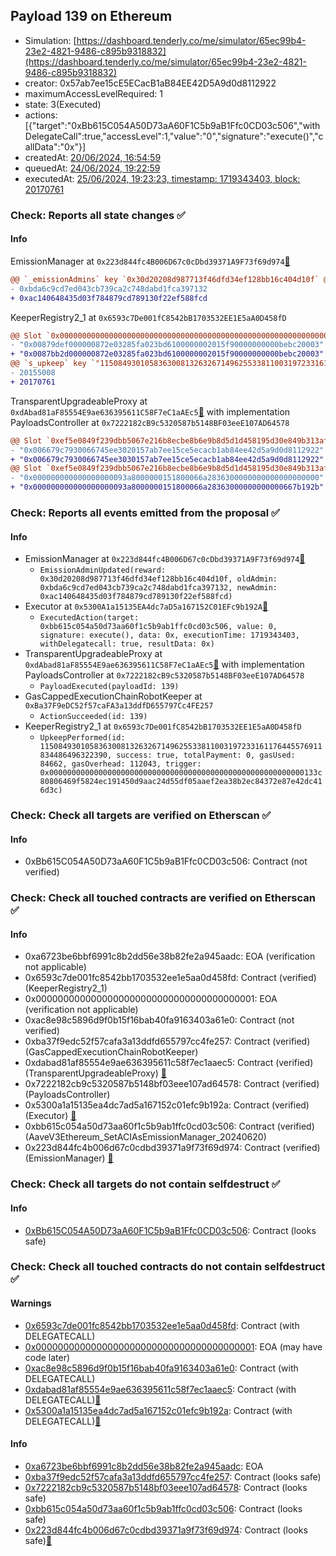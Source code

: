 ## Payload 139 on Ethereum

- Simulation: [https://dashboard.tenderly.co/me/simulator/65ec99b4-23e2-4821-9486-c895b9318832](https://dashboard.tenderly.co/me/simulator/65ec99b4-23e2-4821-9486-c895b9318832)
- creator: 0x57ab7ee15cE5ECacB1aB84EE42D5A9d0d8112922
- maximumAccessLevelRequired: 1
- state: 3(Executed)
- actions: [{"target":"0xBb615C054A50D73aA60F1C5b9aB1Ffc0CD03c506","withDelegateCall":true,"accessLevel":1,"value":"0","signature":"execute()","callData":"0x"}]
- createdAt: [20/06/2024, 16:54:59](https://etherscan.io/tx/0xd8894644e1eae0df7e1c0e8be61e1d26361be0dd0e2065a91a87f8bf400485f9)
- queuedAt: [24/06/2024, 19:22:59](https://etherscan.io/tx/0x8f9487d931347af8e1568cb516ff5ce3bc56e94883c9696945cbe5471bfd102e)
- executedAt: [25/06/2024, 19:23:23, timestamp: 1719343403, block: 20170761](https://etherscan.io/tx/0x0a798e2d732c7368d98e0c9c4f29e040a603f5e653e126b2b1dc46d2af54c0ec)

### Check: Reports all state changes :white_check_mark:

#### Info


EmissionManager at `0x223d844fc4B006D67c0cDbd39371A9F73f69d974`[:ghost:](https://github.com/bgd-labs/aave-address-book "AaveV3Ethereum.EMISSION_MANAGER")
```diff
@@ `_emissionAdmins` key `0x30d20208d987713f46dfd34ef128bb16c404d10f` @@
- 0xbda6c9cd7ed043cb739ca2c748dabd1fca397132
+ 0xac140648435d03f784879cd789130f22ef588fcd
```

KeeperRegistry2_1 at `0x6593c7De001fC8542bB1703532EE1E5aA0D458fD`
```diff
@@ Slot `0x0000000000000000000000000000000000000000000000000000000000000012` @@
- "0x00879def000000872e03285fa023bd6100000002015f90000000000bebc20003"
+ "0x0087bb2d000000872e03285fa023bd6100000002015f90000000000bebc20003"
@@ `s_upkeep` key `"115084930105836300813263267149625533811003197233161176445576911834486496322390".lastPerformedBlockNumber` @@
- 20155008
+ 20170761
```

TransparentUpgradeableProxy at `0xdAbad81aF85554E9ae636395611C58F7eC1aAEc5`[:ghost:](https://github.com/bgd-labs/aave-address-book "GovernanceV3Ethereum.PAYLOADS_CONTROLLER") with implementation PayloadsController at `0x7222182cB9c5320587b5148BF03eeE107AD64578`
```diff
@@ Slot `0xef5e0849f239dbb5067e216b8ecbe8b6e9b8d5d1d458195d30e849b313afe11f` @@
- "0x006679c7930066745ee3020157ab7ee15ce5ecacb1ab84ee42d5a9d0d8112922"
+ "0x006679c7930066745ee3030157ab7ee15ce5ecacb1ab84ee42d5a9d0d8112922"
@@ Slot `0xef5e0849f239dbb5067e216b8ecbe8b6e9b8d5d1d458195d30e849b313afe120` @@
- "0x000000000000000000093a8000000151800066a2836300000000000000000000"
+ "0x000000000000000000093a8000000151800066a28363000000000000667b192b"
```


### Check: Reports all events emitted from the proposal :white_check_mark:

#### Info

- EmissionManager at `0x223d844fc4B006D67c0cDbd39371A9F73f69d974`[:ghost:](https://github.com/bgd-labs/aave-address-book "AaveV3Ethereum.EMISSION_MANAGER")
  - `EmissionAdminUpdated(reward: 0x30d20208d987713f46dfd34ef128bb16c404d10f, oldAdmin: 0xbda6c9cd7ed043cb739ca2c748dabd1fca397132, newAdmin: 0xac140648435d03f784879cd789130f22ef588fcd)`
- Executor at `0x5300A1a15135EA4dc7aD5a167152C01EFc9b192A`[:ghost:](https://github.com/bgd-labs/aave-address-book "AaveV2Ethereum.POOL_ADMIN, AaveV2EthereumAMM.POOL_ADMIN, AaveV3Ethereum.ACL_ADMIN, GovernanceV3Ethereum.EXECUTOR_LVL_1")
  - `ExecutedAction(target: 0xbb615c054a50d73aa60f1c5b9ab1ffc0cd03c506, value: 0, signature: execute(), data: 0x, executionTime: 1719343403, withDelegatecall: true, resultData: 0x)`
- TransparentUpgradeableProxy at `0xdAbad81aF85554E9ae636395611C58F7eC1aAEc5`[:ghost:](https://github.com/bgd-labs/aave-address-book "GovernanceV3Ethereum.PAYLOADS_CONTROLLER") with implementation PayloadsController at `0x7222182cB9c5320587b5148BF03eeE107AD64578`
  - `PayloadExecuted(payloadId: 139)`
- GasCappedExecutionChainRobotKeeper at `0xBa37F9eDC52f57caFA3a13ddfD655797Cc4FE257`
  - `ActionSucceeded(id: 139)`
- KeeperRegistry2_1 at `0x6593c7De001fC8542bB1703532EE1E5aA0D458fD`
  - `UpkeepPerformed(id: 115084930105836300813263267149625533811003197233161176445576911834486496322390, success: true, totalPayment: 0, gasUsed: 84662, gasOverhead: 112043, trigger: 0x000000000000000000000000000000000000000000000000000000000133c80806469f5824ec191450d9aac24d55df05aaef2ea38b2ec84372e87e42dc416d3c)`

### Check: Check all targets are verified on Etherscan :white_check_mark:

#### Info

- 0xBb615C054A50D73aA60F1C5b9aB1Ffc0CD03c506: Contract (not verified) 

### Check: Check all touched contracts are verified on Etherscan :white_check_mark:

#### Info

- 0xa6723be6bbf6991c8b2dd56e38b82fe2a945aadc: EOA (verification not applicable)
- 0x6593c7de001fc8542bb1703532ee1e5aa0d458fd: Contract (verified) (KeeperRegistry2_1) 
- 0x0000000000000000000000000000000000000001: EOA (verification not applicable)
- 0xac8e98c5896d9f0b15f16bab40fa9163403a61e0: Contract (not verified) 
- 0xba37f9edc52f57cafa3a13ddfd655797cc4fe257: Contract (verified) (GasCappedExecutionChainRobotKeeper) 
- 0xdabad81af85554e9ae636395611c58f7ec1aaec5: Contract (verified) (TransparentUpgradeableProxy) [:ghost:](https://github.com/bgd-labs/aave-address-book "GovernanceV3Ethereum.PAYLOADS_CONTROLLER")
- 0x7222182cb9c5320587b5148bf03eee107ad64578: Contract (verified) (PayloadsController) 
- 0x5300a1a15135ea4dc7ad5a167152c01efc9b192a: Contract (verified) (Executor) [:ghost:](https://github.com/bgd-labs/aave-address-book "AaveV2Ethereum.POOL_ADMIN, AaveV2EthereumAMM.POOL_ADMIN, AaveV3Ethereum.ACL_ADMIN, GovernanceV3Ethereum.EXECUTOR_LVL_1")
- 0xbb615c054a50d73aa60f1c5b9ab1ffc0cd03c506: Contract (verified) (AaveV3Ethereum_SetACIAsEmissionManager_20240620) 
- 0x223d844fc4b006d67c0cdbd39371a9f73f69d974: Contract (verified) (EmissionManager) [:ghost:](https://github.com/bgd-labs/aave-address-book "AaveV3Ethereum.EMISSION_MANAGER")

### Check: Check all targets do not contain selfdestruct :white_check_mark:

#### Info

- [0xBb615C054A50D73aA60F1C5b9aB1Ffc0CD03c506](https://etherscan.io/address/0xBb615C054A50D73aA60F1C5b9aB1Ffc0CD03c506): Contract (looks safe)

### Check: Check all touched contracts do not contain selfdestruct :white_check_mark:

#### Warnings

- [0x6593c7de001fc8542bb1703532ee1e5aa0d458fd](https://etherscan.io/address/0x6593c7de001fc8542bb1703532ee1e5aa0d458fd): Contract (with DELEGATECALL)
- [0x0000000000000000000000000000000000000001](https://etherscan.io/address/0x0000000000000000000000000000000000000001): EOA (may have code later)
- [0xac8e98c5896d9f0b15f16bab40fa9163403a61e0](https://etherscan.io/address/0xac8e98c5896d9f0b15f16bab40fa9163403a61e0): Contract (with DELEGATECALL)
- [0xdabad81af85554e9ae636395611c58f7ec1aaec5](https://etherscan.io/address/0xdabad81af85554e9ae636395611c58f7ec1aaec5): Contract (with DELEGATECALL)[:ghost:](https://github.com/bgd-labs/aave-address-book "GovernanceV3Ethereum.PAYLOADS_CONTROLLER")
- [0x5300a1a15135ea4dc7ad5a167152c01efc9b192a](https://etherscan.io/address/0x5300a1a15135ea4dc7ad5a167152c01efc9b192a): Contract (with DELEGATECALL)[:ghost:](https://github.com/bgd-labs/aave-address-book "AaveV2Ethereum.POOL_ADMIN, AaveV2EthereumAMM.POOL_ADMIN, AaveV3Ethereum.ACL_ADMIN, GovernanceV3Ethereum.EXECUTOR_LVL_1")

#### Info

- [0xa6723be6bbf6991c8b2dd56e38b82fe2a945aadc](https://etherscan.io/address/0xa6723be6bbf6991c8b2dd56e38b82fe2a945aadc): EOA
- [0xba37f9edc52f57cafa3a13ddfd655797cc4fe257](https://etherscan.io/address/0xba37f9edc52f57cafa3a13ddfd655797cc4fe257): Contract (looks safe)
- [0x7222182cb9c5320587b5148bf03eee107ad64578](https://etherscan.io/address/0x7222182cb9c5320587b5148bf03eee107ad64578): Contract (looks safe)
- [0xbb615c054a50d73aa60f1c5b9ab1ffc0cd03c506](https://etherscan.io/address/0xbb615c054a50d73aa60f1c5b9ab1ffc0cd03c506): Contract (looks safe)
- [0x223d844fc4b006d67c0cdbd39371a9f73f69d974](https://etherscan.io/address/0x223d844fc4b006d67c0cdbd39371a9f73f69d974): Contract (looks safe)[:ghost:](https://github.com/bgd-labs/aave-address-book "AaveV3Ethereum.EMISSION_MANAGER")

